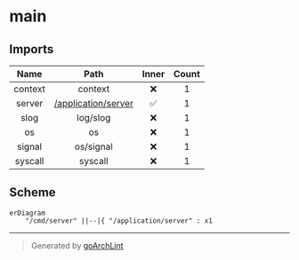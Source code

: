 # main

## Imports

|  Name   |                      Path                       | Inner | Count |
|:-------:|:-----------------------------------------------:|:-----:|:-----:|
| context |                     context                     |  ❌   |   1   |
| server  | [/application/server](../application/server.md) |  ✅   |   1   |
|  slog   |                    log/slog                     |  ❌   |   1   |
|   os    |                       os                        |  ❌   |   1   |
| signal  |                    os/signal                    |  ❌   |   1   |
| syscall |                     syscall                     |  ❌   |   1   |

## Scheme

```mermaid
erDiagram
    "/cmd/server" ||--|{ "/application/server" : x1
```

---

> Generated by [goArchLint](https://github.com/gbh007/goarchlint)
